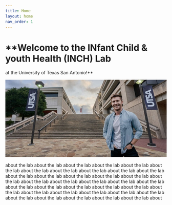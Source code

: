```yaml
---
title: Home
layout: home
nav_order: 1
---
```


# **Welcome to the INfant Child & youth Health (INCH) Lab 
at the University of Texas San Antonio!**

![Campus](https://raw.githubusercontent.com/inchlab-utsa/inchlab-utsa.github.io/main/imgs/cover.jpg "Denver Brown")

about the lab about the lab about the lab about the lab about the lab about the lab about the lab about the lab about the lab about the lab about the lab about the lab about the lab about the lab about the lab about the lab about the lab about the lab about the lab about the lab about the lab about the lab about the lab about the lab about the lab about the lab about the lab about the lab about the lab about the lab about the lab about the lab about the lab about the lab about the lab about the lab about the lab about the lab about


